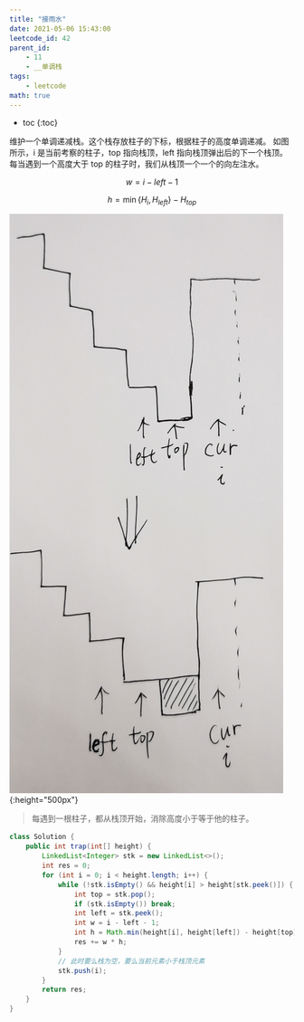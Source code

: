 ```yaml
---
title: "接雨水"
date: 2021-05-06 15:43:00
leetcode_id: 42
parent_id:
    - 11
    - __单调栈
tags:
    - leetcode
math: true
---
```


* toc
{:toc}
  
维护一个单调递减栈。这个栈存放柱子的下标，根据柱子的高度单调递减。
如图所示，i 是当前考察的柱子，top 指向栈顶，left 指向栈顶弹出后的下一个栈顶。
每当遇到一个高度大于 top 的柱子时，我们从栈顶一个一个的向左注水。

$$
w = i - left - 1
$$

$$
h = \min \{ H_{i}, H_{left} \} - H_{top}
$$

![](/img/leetcode-42.jpeg){:height="500px"}
> 每遇到一根柱子，都从栈顶开始，消除高度小于等于他的柱子。

```java
class Solution {
    public int trap(int[] height) {
        LinkedList<Integer> stk = new LinkedList<>();
        int res = 0;
        for (int i = 0; i < height.length; i++) {
            while (!stk.isEmpty() && height[i] > height[stk.peek()]) {
                int top = stk.pop();
                if (stk.isEmpty()) break;
                int left = stk.peek();
                int w = i - left - 1;
                int h = Math.min(height[i], height[left]) - height[top];
                res += w * h;
            }
            // 此时要么栈为空，要么当前元素小于栈顶元素
            stk.push(i);
        }
        return res;
    }
}
```